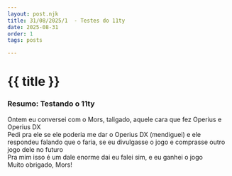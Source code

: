 ```yaml
---
layout: post.njk
title: 31/08/2025/1  - Testes do 11ty
date: 2025-08-31
order: 1
tags: posts

---
```

# {{ title }}

### Resumo: Testando o 11ty

Ontem eu conversei com o Mors, taligado, aquele cara que fez Operius e Operius DX \
Pedi pra ele se ele poderia me dar o Operius DX (mendiguei) e ele respondeu falando que o faria, se eu divulgasse o jogo e comprasse outro jogo dele no futuro \
Pra mim isso é um dale enorme dai eu falei sim, e eu ganhei o jogo \
Muito obrigado, Mors!
